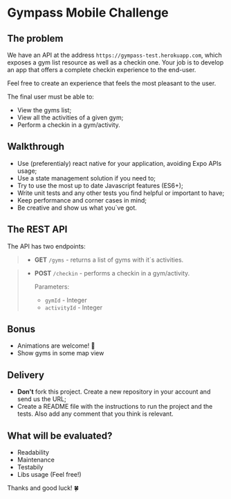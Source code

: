 # Gympass Mobile Challenge

## The problem

We have an API at the address `https://gympass-test.herokuapp.com`, which exposes a gym list resource as well as a checkin one. Your job is to develop an app that offers a complete checkin experience to the end-user.

Feel free to create an experience that feels the most pleasant to the user.

The final user must be able to:

- View the gyms list;
- View all the activities of a given gym;
- Perform a checkin in a gym/activity.

## Walkthrough

- Use (preferentialy) react native for your application, avoiding Expo APIs usage;
- Use a state management solution if you need to;
- Try to use the most up to date Javascript features (ES6+);
- Write unit tests and any other tests you find helpful or important to have;
- Keep performance and corner cases in mind;
- Be creative and show us what you`ve got.

## The REST API

The API has two endpoints:

>- **GET** `/gyms` - returns a list of gyms with it`s activities.

>- **POST** `/checkin` - performs a checkin in a gym/activity.
>
>     Parameters:
>     - `gymId` - Integer
>     - `activityId` - Integer

## Bonus

- Animations are welcome! 🤩
- Show gyms in some map view

## Delivery

- **Don't** fork this project. Create a new repository in your account and send us the URL;
- Create a README file with the instructions to run the project and the tests. Also add any comment that you think is relevant.

## What will be evaluated?

- Readability
- Maintenance
- Testabily
- Libs usage (Feel free!)

Thanks and good luck! 🍀


